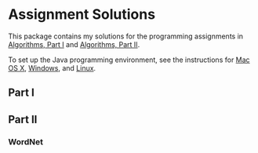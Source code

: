 # Assignment Solutions

This package contains my solutions for the programming assignments in [Algorithms, Part I](https://www.coursera.org/learn/algorithms-part1/) and [Algorithms, Part II](https://www.coursera.org/learn/algorithms-part2/).

To set up the Java programming environment, see the instructions for [Mac OS X](https://algs4.cs.princeton.edu/mac), [Windows](https://algs4.cs.princeton.edu/windows), and [Linux](https://algs4.cs.princeton.edu/linux).

## Part I

## Part II
### WordNet